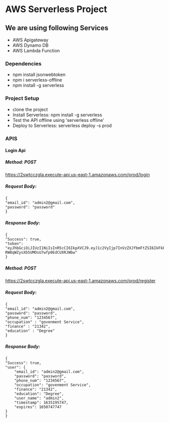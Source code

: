 # AWS Serverless Project

## We are using following Services
* AWS Apigateway
* AWS Dynamo DB
* AWS Lambda Function

### Dependencies
* npm install jsonwebtoken
* npm i serverless-offline
* npm install -g serverless

### Project Setup
* clone the project
* Install Serverless: npm install -g serverless
* Test the API offline using 'serverless offline' 
* Deploy to Serverless: serverless deploy -s prod


### APIS
#### Login Api

##### Method: POST
https://2swtcczgla.execute-api.us-east-1.amazonaws.com/prod/login
##### Request Body: 
    {
    "email_id": "admin2@gmail.com",
    "password": "password"
    }

##### Response Body: 
    {
    "Success": true,
    "token": "eyJhbGciOiJIUzI1NiIsInR5cCI6IkpXVCJ9.eyJ1c2VyIjp7InVzZXJfbmFtZSI6IkFkbWluMDA3In0sImlhdCI6MTYzNTEwNDI5OX0.enNTRA_0tVw-RW8qWZysXb5UMOsU7wfp0EdCUXRJWbw"
    }

##### Method: POST
https://2swtcczgla.execute-api.us-east-1.amazonaws.com/prod/register
##### Request Body:  
    {
    "email_id": "admin2@gmail.com",
    "password": "password",
    "phone_num": "1234567",
    "occupation" : "govenment Service",
    "finance" : "21342",
    "education" : "Degree"
    }
##### Response Body: 
    {
    "Success": true,
    "user": {
        "email_id": "admin2@gmail.com",
        "password": "password",
        "phone_num": "1234567",
        "occupation": "govenment Service",
        "finance": "21342",
        "education": "Degree",
        "user_name": "admin2",
        "timestamp": 1635195747,
        "expires": 1650747747
    }
    }








